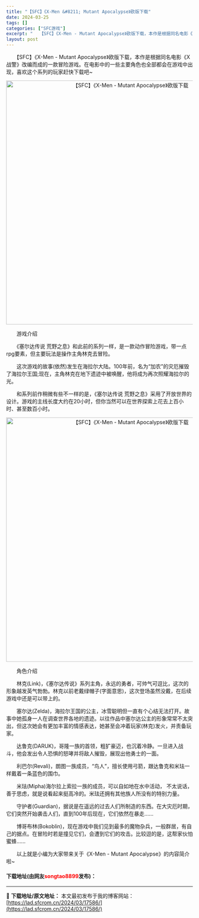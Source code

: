 ```yaml
---
title: "【SFC】《X-Men &#8211; Mutant Apocalypse》欧版下载"
date: 2024-03-25
tags: []
categories: ["SFC游戏"]
excerpt: "　　【SFC】《X-Men - Mutant Apocalypse》欧版下载，本作是根据同名电影《X战警》改编而成的一款冒险游戏。在电影中的一些主要角色也全部都会在游戏中出现，喜欢这个系列的玩家赶快下载吧~ 　　游戏介绍 　　《塞尔达传说 荒野之息》和此前的系列一样，是一款动作冒险游戏，带一点rpg&hellip;"
layout: post
---
```


 <p>　　【SFC】《X-Men - Mutant Apocalypse》欧版下载，本作是根据同名电影《X战警》改编而成的一款冒险游戏。在电影中的一些主要角色也全部都会在游戏中出现，喜欢这个系列的玩家赶快下载吧~</p> <p align="center"><img align="" border="0" src="https://lad.sfcrom.cn/wp-content/uploads/2024/03/20240325_6600d85c3b86a.png" width="656" alt="【SFC】《X-Men - Mutant Apocalypse》欧版下载" /></p> <p>　　游戏介绍</p> <p>　　《塞尔达传说 荒野之息》和此前的系列一样，是一款动作冒险游戏，带一点rpg要素，但主要玩法是操作主角林克去冒险。</p> <p>　　这次游戏的故事(依然)发生在海拉尔大陆。100年前，名为&ldquo;加农&rdquo;的灾厄摧毁了海拉尔王国;现在，主角林克在地下遗迹中被唤醒，他将成为再次照耀海拉尔的光。</p> <p>　　和系列前作稍微有些不一样的是，《塞尔达传说 荒野之息》采用了开放世界的设计。游戏的主线长度大约在20小时，但你当然可以在世界探索上花去上百小时、甚至数百小时。</p> <p align="center"><img align="" border="0" src="https://lad.sfcrom.cn/wp-content/uploads/2024/03/20240325_6600d85d7b13e.png" width="657" alt="【SFC】《X-Men - Mutant Apocalypse》欧版下载" /></p> <p>　　角色介绍</p> <p>　　林克(Link)，《塞尔达传说》系列主角，永远的勇者，可帅气可逗比，这次的形象越发英气勃勃。林克以前老戴绿帽子(字面意思)，这次登场虽然没戴，在后续游戏中还是可以带上的。</p> <p>　　塞尔达(Zelda)，海拉尔王国的公主，冰雪聪明但一直有个心结无法打开。故事中她孤身一人在调查世界各地的遗迹。以往作品中塞尔达公主的形象常常不太突出，但这次她会有更加丰富的情感表达，她甚至会冲着玩家(林克)发火，并责备玩家。</p> <p>　　达鲁克(DARUK)，哥隆一族的首领，粗犷豪迈，也沉着冷静。一旦进入战斗，他会发出令人恐惧的怒哮并将敌人摧毁，展现出他勇士的一面。</p> <p>　　利巴尔(Revali)，朗图一族成员，&ldquo;鸟人&rdquo;，擅长使用弓箭，跟达鲁克和米珐一样戴着一条蓝色的围巾。</p> <p>　　米珐(Mipha)海尔拉上索拉一族的成员，可以自如地在水中活动， 不太说话，善于思虑，就是说看起来挺高冷的。米珐还拥有其他族人所没有的特别力量。</p> <p>　　守护者(Guardian)，据说是在遥远的过去人们所制造的东西。在大灾厄时期，它们突然开始袭击人们，直到100年后现在，它们依然在暴走&hellip;&hellip;</p> <p>　　博哥布林(Bokoblin)，现在游戏中我们见到最多的魔物杂兵，一般群居，有自己的据点。在冒险时若是撞见它们，会遭到它们的攻击。比较逗的是，这帮家伙怕蜜蜂&hellip;&hellip;</p> <p>　　以上就是小编为大家带来关于《X-Men - Mutant Apocalypse》的内容简介啦~</p> <p><h4>下载地址(由网友<font color="red">songtao8899</font>发布)：</h4></p> 

---
📖 **下载地址/原文地址：** 本文最初发布于我的博客网站：[https://lad.sfcrom.cn/2024/03/17586/](https://lad.sfcrom.cn/2024/03/17586/)
